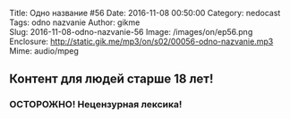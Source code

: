 Title: Одно название #56
Date: 2016-11-08 00:50:00
Category: nedocast  
Tags: odno nazvanie
Author: gikme  
Slug: 2016-11-08-odno-nazvanie-56
Image: /images/on/ep56.png
Enclosure: http://static.gik.me/mp3/on/s02/00056-odno-nazvanie.mp3  
Mime: audio/mpeg

## Контент для людей старше 18 лет!

### ОСТОРОЖНО! Нецензурная лексика!
